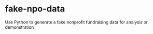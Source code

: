 # fake-npo-data
Use Python to generate a fake nonprofit fundraising data for analysis or demonstration
